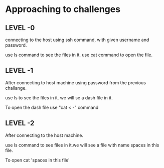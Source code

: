 # Approaching to challenges
## LEVEL -0
connecting to the host using ssh command, with given username and password.

use ls command to see the files in it.
use cat command to open the file.

## LEVEL -1
After connecting to host machine using password from the previous challange.

use ls to see the files in it. we will se a dash file in it.

To open the dash file use "cat < -" command 

## LEVEL -2
After connecting to the host machine.

use ls command to see files in it.we will see a file with name spaces in this file.

To open cat 'spaces in this file' 
